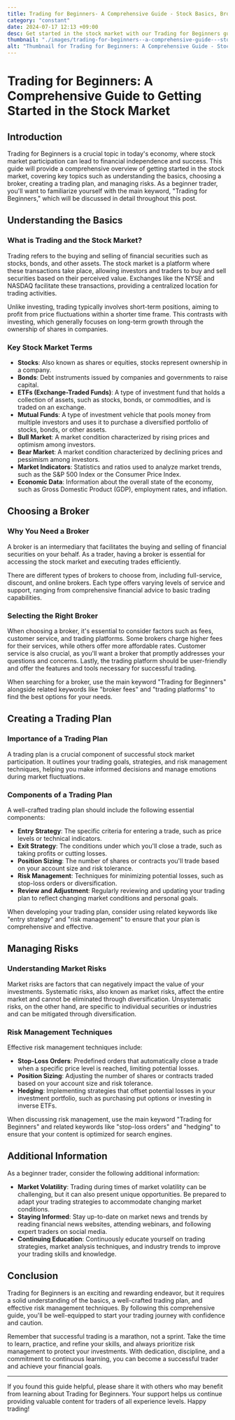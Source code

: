 ```yaml
---
title: Trading for Beginners- A Comprehensive Guide - Stock Basics, Brokers, Plans
category: "constant"
date: 2024-07-17 12:13 +09:00
desc: Get started in the stock market with our Trading for Beginners guide. Learn stock basics, choose a broker, create a trading plan, and manage risks.
thumbnail: "./images/trading-for-beginners--a-comprehensive-guide---stock-basics,-brokers,-plans.png"
alt: "Thumbnail for Trading for Beginners: A Comprehensive Guide - Stock Basics, Brokers, Plans"
---
```


# Trading for Beginners: A Comprehensive Guide to Getting Started in the Stock Market

## Introduction

Trading for Beginners is a crucial topic in today's economy, where stock market participation can lead to financial independence and success. This guide will provide a comprehensive overview of getting started in the stock market, covering key topics such as understanding the basics, choosing a broker, creating a trading plan, and managing risks. As a beginner trader, you'll want to familiarize yourself with the main keyword, "Trading for Beginners," which will be discussed in detail throughout this post.

## Understanding the Basics

### What is Trading and the Stock Market?

Trading refers to the buying and selling of financial securities such as stocks, bonds, and other assets. The stock market is a platform where these transactions take place, allowing investors and traders to buy and sell securities based on their perceived value. Exchanges like the NYSE and NASDAQ facilitate these transactions, providing a centralized location for trading activities.

Unlike investing, trading typically involves short-term positions, aiming to profit from price fluctuations within a shorter time frame. This contrasts with investing, which generally focuses on long-term growth through the ownership of shares in companies.

### Key Stock Market Terms

- **Stocks**: Also known as shares or equities, stocks represent ownership in a company.
- **Bonds**: Debt instruments issued by companies and governments to raise capital.
- **ETFs (Exchange-Traded Funds)**: A type of investment fund that holds a collection of assets, such as stocks, bonds, or commodities, and is traded on an exchange.
- **Mutual Funds**: A type of investment vehicle that pools money from multiple investors and uses it to purchase a diversified portfolio of stocks, bonds, or other assets.
- **Bull Market**: A market condition characterized by rising prices and optimism among investors.
- **Bear Market**: A market condition characterized by declining prices and pessimism among investors.
- **Market Indicators**: Statistics and ratios used to analyze market trends, such as the S&P 500 Index or the Consumer Price Index.
- **Economic Data**: Information about the overall state of the economy, such as Gross Domestic Product (GDP), employment rates, and inflation.

## Choosing a Broker

### Why You Need a Broker

A broker is an intermediary that facilitates the buying and selling of financial securities on your behalf. As a trader, having a broker is essential for accessing the stock market and executing trades efficiently.

There are different types of brokers to choose from, including full-service, discount, and online brokers. Each type offers varying levels of service and support, ranging from comprehensive financial advice to basic trading capabilities.

### Selecting the Right Broker

When choosing a broker, it's essential to consider factors such as fees, customer service, and trading platforms. Some brokers charge higher fees for their services, while others offer more affordable rates. Customer service is also crucial, as you'll want a broker that promptly addresses your questions and concerns. Lastly, the trading platform should be user-friendly and offer the features and tools necessary for successful trading.

When searching for a broker, use the main keyword "Trading for Beginners" alongside related keywords like "broker fees" and "trading platforms" to find the best options for your needs.

## Creating a Trading Plan

### Importance of a Trading Plan

A trading plan is a crucial component of successful stock market participation. It outlines your trading goals, strategies, and risk management techniques, helping you make informed decisions and manage emotions during market fluctuations.

### Components of a Trading Plan

A well-crafted trading plan should include the following essential components:

- **Entry Strategy**: The specific criteria for entering a trade, such as price levels or technical indicators.
- **Exit Strategy**: The conditions under which you'll close a trade, such as taking profits or cutting losses.
- **Position Sizing**: The number of shares or contracts you'll trade based on your account size and risk tolerance.
- **Risk Management**: Techniques for minimizing potential losses, such as stop-loss orders or diversification.
- **Review and Adjustment**: Regularly reviewing and updating your trading plan to reflect changing market conditions and personal goals.

When developing your trading plan, consider using related keywords like "entry strategy" and "risk management" to ensure that your plan is comprehensive and effective.

## Managing Risks

### Understanding Market Risks

Market risks are factors that can negatively impact the value of your investments. Systematic risks, also known as market risks, affect the entire market and cannot be eliminated through diversification. Unsystematic risks, on the other hand, are specific to individual securities or industries and can be mitigated through diversification.

### Risk Management Techniques

Effective risk management techniques include:

- **Stop-Loss Orders**: Predefined orders that automatically close a trade when a specific price level is reached, limiting potential losses.
- **Position Sizing**: Adjusting the number of shares or contracts traded based on your account size and risk tolerance.
- **Hedging**: Implementing strategies that offset potential losses in your investment portfolio, such as purchasing put options or investing in inverse ETFs.

When discussing risk management, use the main keyword "Trading for Beginners" and related keywords like "stop-loss orders" and "hedging" to ensure that your content is optimized for search engines.

## Additional Information

As a beginner trader, consider the following additional information:

- **Market Volatility**: Trading during times of market volatility can be challenging, but it can also present unique opportunities. Be prepared to adapt your trading strategies to accommodate changing market conditions.
- **Staying Informed**: Stay up-to-date on market news and trends by reading financial news websites, attending webinars, and following expert traders on social media.
- **Continuing Education**: Continuously educate yourself on trading strategies, market analysis techniques, and industry trends to improve your trading skills and knowledge.

## Conclusion

Trading for Beginners is an exciting and rewarding endeavor, but it requires a solid understanding of the basics, a well-crafted trading plan, and effective risk management techniques. By following this comprehensive guide, you'll be well-equipped to start your trading journey with confidence and caution.

Remember that successful trading is a marathon, not a sprint. Take the time to learn, practice, and refine your skills, and always prioritize risk management to protect your investments. With dedication, discipline, and a commitment to continuous learning, you can become a successful trader and achieve your financial goals.

---

If you found this guide helpful, please share it with others who may benefit from learning about Trading for Beginners. Your support helps us continue providing valuable content for traders of all experience levels. Happy trading!
